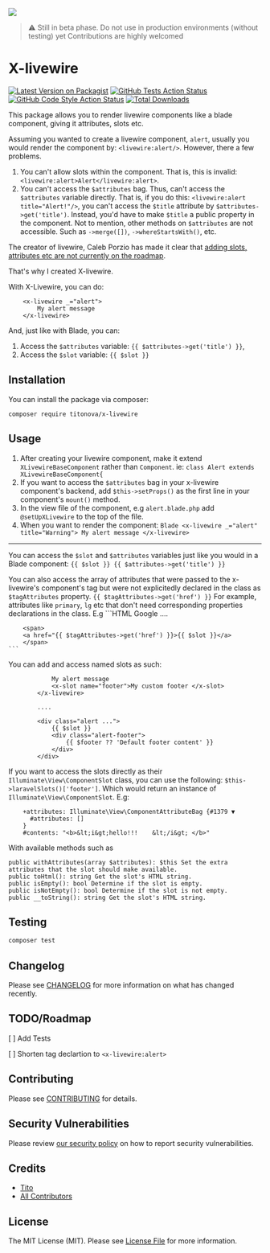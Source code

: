 
[<img src="https://github-ads.s3.eu-central-1.amazonaws.com/support-ukraine.svg?t=1" />](https://supportukrainenow.org)

> ⚠️ Still in beta phase. Do not use in production environments (without testing) yet 
> Contributions are highly welcomed

# X-livewire

[![Latest Version on Packagist](https://img.shields.io/packagist/v/titonova/x-livewire.svg?style=flat-square)](https://packagist.org/packages/titonova/x-livewire)
[![GitHub Tests Action Status](https://img.shields.io/github/workflow/status/titonova/x-livewire/run-tests?label=tests)](https://github.com/titonova/x-livewire/actions?query=workflow%3Arun-tests+branch%3Amain)
[![GitHub Code Style Action Status](https://img.shields.io/github/workflow/status/titonova/x-livewire/Fix%20PHP%20code%20style%20issues?label=code%20style)](https://github.com/titonova/x-livewire/actions?query=workflow%3A"Fix+PHP+code+style+issues"+branch%3Amain)
[![Total Downloads](https://img.shields.io/packagist/dt/titonova/x-livewire.svg?style=flat-square)](https://packagist.org/packages/titonova/x-livewire)

This package allows you to render livewire components like a blade component, giving it attributes, slots etc.

Assuming you wanted to create a livewire component, `alert`, usually you would render the component by: 
`<livewire:alert/>`. However, there a few problems. 
1. You can't allow slots within the component. That is, this is invalid: `<livewire:alert>Alert</livewire:alert>`.
2. You can't access the `$attributes` bag. Thus, can't access the  `$attributes` variable directly.
 That is, if you do this:  `<livewire:alert title="Alert!"/>`, you can't access the `$title` attribute by `$attributes->get('title')`. Instead, you'd have to make `$title` a public property in the component. Not to mention, other methods  on `$attributes` are not accessible. Such as `->merge([])`, `->whereStartsWith()`, etc.

The creator  of livewire, Caleb Porzio has made it clear that [adding slots, attributes etc are not currently on the roadmap](https://github.com/livewire/livewire/issues/68#issuecomment-599012420).

That's why I created X-livewire.

With X-Livewire, you can do:

        <x-livewire _="alert">
            My alert message
        </x-livewire>
And, just like with Blade, you can:
1. Access the `$attributes` variable:
        `{{ $attributes->get('title') }}`,
2. Access the `$slot` variable:
        `{{ $slot }}`
## Installation

You can install the package via composer:

    composer require titonova/x-livewire

## Usage

1. After creating your livewire component, make it extend `XLivewireBaseComponent` rather than `Component`.
ie: `class Alert extends XLivewireBaseComponent{`
2. If you want to access the `$attributes` bag in your x-livewire component's backend, add `$this->setProps()` as the first line in your component's `mount()` method.
3. In the view file of the component, e.g `alert.blade.php` add `@setUpXLivewire` to the top of the file.
4. When you want to render the component:
        ```Blade
        <x-livewire _="alert" title="Warning">
            My alert message
        </x-livewire>
        ```
-------------------------------------------------------------------------------------
You can access the `$slot` and `$attributes` variables just like you would in a Blade component:
    ```
    {{ $slot }}
    {{ $attributes->get('title') }}
    ```


You can also access the array of attributes that were passed to the x-livewire's component's tag but were not explicitedly declared in the class as 
`$tagAttributes` property. 
    ```
    {{ $tagAttributes->get('href') }}
    ```
    For example, attributes like `primary`, `lg` etc that don't need corresponding properties declarations in the class.
    E.g
    ```HTML
        <x-livewire _="link" href="https://google.com" primary>Google </x-livewire>
        ....

        <span>
        <a href="{{ $tagAttributes->get('href') }}>{{ $slot }}</a>
        </span>
    ```


You can add and access named slots as such:
```        <x-livewire _="alert" title="Warning">
            My alert message
            <x-slot name="footer">My custom footer </x-slot>
        </x-livewire>
        
        ....

        <div class="alert ...">
            {{ $slot }}
            <div class="alert-footer">
                {{ $footer ?? 'Default footer content' }}
            </div>
        </div>
```

If you want to access the slots directly as their ` Illuminate\View\ComponentSlot ` class, you can use the following:
 `$this->laravelSlots()['footer']`.
Which would return an instance of `Illuminate\View\ComponentSlot`.
E.g:
``` "footer" => Illuminate\View\ComponentSlot {#1385 ▼
    +attributes: Illuminate\View\ComponentAttributeBag {#1379 ▼
      #attributes: []
    }
    #contents: "<b>&lt;i&gt;hello!!!    &lt;/i&gt; </b>"
```
With available methods such as

```public __construct($contents = '', $attributes = array()): void Create a new slot instance.
public withAttributes(array $attributes): $this Set the extra attributes that the slot should make available.
public toHtml(): string Get the slot's HTML string.
public isEmpty(): bool Determine if the slot is empty.
public isNotEmpty(): bool Determine if the slot is not empty.
public __toString(): string Get the slot's HTML string.
```
## Testing

```bash
composer test
```

## Changelog

Please see [CHANGELOG](CHANGELOG.md) for more information on what has changed recently.

## TODO/Roadmap
[ ] Add Tests

[ ] Shorten tag declartion to `<x-livewire:alert>`

## Contributing

Please see [CONTRIBUTING](https://github.com/titonova/.github/blob/main/CONTRIBUTING.md) for details.

## Security Vulnerabilities

Please review [our security policy](../../security/policy) on how to report security vulnerabilities.

## Credits

- [Tito](https://github.com/titonova)
- [All Contributors](../../contributors)

## License

The MIT License (MIT). Please see [License File](LICENSE.md) for more information.
